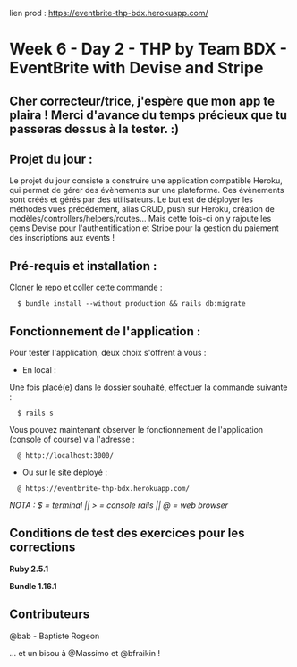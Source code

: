 lien prod : https://eventbrite-thp-bdx.herokuapp.com/

# Week 6 - Day 2 - THP by Team BDX - EventBrite with Devise and Stripe


## Cher correcteur/trice, j'espère que mon app te plaira ! Merci d'avance du temps précieux que tu passeras dessus à la tester. :)


## Projet du jour :

Le projet du jour consiste a construire une application compatible Heroku, qui permet de gérer des évènements sur une plateforme. Ces évènements sont créés et gérés par des utilisateurs. Le but est de déployer les méthodes vues précédement, alias CRUD, push sur Heroku, création de modèles/controllers/helpers/routes... Mais cette fois-ci on y rajoute les gems Devise pour l'authentification et Stripe pour la gestion du paiement des inscriptions aux events !

## Pré-requis et installation :

Cloner le repo et coller cette commande :

```
  $ bundle install --without production && rails db:migrate
```


## Fonctionnement de l'application :

Pour tester l'application, deux choix s'offrent à vous :

 - En local :

Une fois placé(e) dans le dossier souhaité, effectuer la commande suivante :
```
  $ rails s
```
Vous pouvez maintenant observer le fonctionnement de l'application (console of course) via l'adresse :
```
  @ http://localhost:3000/
```

  - Ou sur le site déployé :


```
  @ https://eventbrite-thp-bdx.herokuapp.com/
```


*NOTA : $ = terminal || > = console rails || @ = web browser*

## Conditions de test des exercices pour les corrections

**Ruby 2.5.1**

**Bundle 1.16.1**

## Contributeurs

@bab - Baptiste Rogeon

... et un bisou à @Massimo et @bfraikin !
